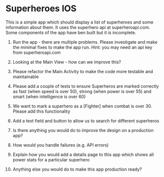 # Superheroes IOS

This is a simple app which should display a list of superheroes and some information about them. It uses the superhero api at superheroapi.com. Some components of the app have ben built but it is incomplete.

1. Run the app - there are multiple problems. Please investigate and make the minimal fixes to make the app run. Hint: you may need an api key from superheroapi.com

2. Looking at the Main View - how can we improve this?

3. Please refactor the Main Activity to make the code more testable and maintainable

4. Please add a couple of tests to ensure Superheros are marked correctly as fast (when speed is over 50), strong (when power is over 55) and smart (when intelligence is over 60)

5. We want to mark a superhero as a [Fighter] when combat is over 30. Please add this functionality 

6. Add a text field and button to allow us to search for different superheros

7. Is there anything you would do to improve the design on a production app?

8. How would you handle failures (e.g. API errors)

9. Explain how you would add a details page to this app which shows all power stats for a particular superhero

10. Anything else you would do to make this app production ready?
